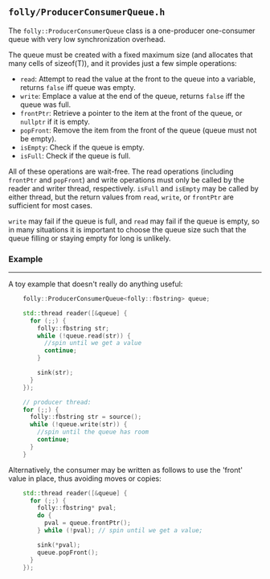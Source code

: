 `folly/ProducerConsumerQueue.h`
-------------------------------

The `folly::ProducerConsumerQueue` class is a one-producer
one-consumer queue with very low synchronization overhead.

The queue must be created with a fixed maximum size (and allocates
that many cells of sizeof(T)), and it provides just a few simple
operations:

 * `read`: Attempt to read the value at the front to the queue into a variable,
           returns `false` iff queue was empty.
 * `write`: Emplace a value at the end of the queue, returns `false` iff the
            queue was full.
 * `frontPtr`: Retrieve a pointer to the item at the front of the queue, or
               `nullptr` if it is empty.
 * `popFront`: Remove the item from the front of the queue (queue must not be
               empty).
 * `isEmpty`: Check if the queue is empty.
 * `isFull`: Check if the queue is full.

All of these operations are wait-free.  The read operations (including
`frontPtr` and `popFront`) and write operations must only be called by the
reader and writer thread, respectively. `isFull` and `isEmpty` may be called by
either thread, but the return values from `read`, `write`, or `frontPtr` are
sufficient for most cases.

`write` may fail if the queue is full, and `read` may fail if the queue is
empty, so in many situations it is important to choose the queue size such that
the queue filling  or staying empty for long is unlikely.

### Example
***

A toy example that doesn't really do anything useful:

``` Cpp
    folly::ProducerConsumerQueue<folly::fbstring> queue;

    std::thread reader([&queue] {
      for (;;) {
        folly::fbstring str;
        while (!queue.read(str)) {
          //spin until we get a value
          continue;
        }

        sink(str);
      }
    });

    // producer thread:
    for (;;) {
      folly::fbstring str = source();
      while (!queue.write(str)) {
        //spin until the queue has room
        continue;
      }
    }
```

Alternatively, the consumer may be written as follows to use the 'front' value
in place, thus avoiding moves or copies:

``` Cpp
    std::thread reader([&queue] {
      for (;;) {
        folly::fbstring* pval;
        do {
          pval = queue.frontPtr();
        } while (!pval); // spin until we get a value;

        sink(*pval);
        queue.popFront();
      }
    });
```
